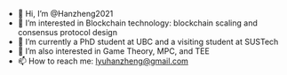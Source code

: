 - 👋 Hi, I’m @Hanzheng2021
- 👀 I’m interested in Blockchain technology: blockchain scaling and consensus protocol design
- 🌱 I’m currently a PhD student at UBC and a visiting student at SUSTech
- 💞️ I’m also interested in Game Theory, MPC, and TEE
- 📫 How to reach me: lyuhanzheng@gmail.com

<!---
Hanzheng2021/Hanzheng2021 is a ✨ special ✨ repository because its `README.md` (this file) appears on your GitHub profile.
You can click the Preview link to take a look at your changes.
--->

